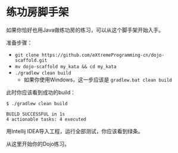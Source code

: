 # 练功房脚手架

如果你恰好也用Java做练功房的练习，可以从这个脚手架开始入手。

准备步骤：

* `git clone https://github.com/eXtremeProgramming-cn/dojo-scaffold.git`
* `mv dojo-scaffold my_kata && cd my_kata`
* `./gradlew clean build`
  * 如果你使用Windows，这一步应该是 `gradlew.bat clean build`

此时你应该看到成功的build：

```
$ ./gradlew clean build

BUILD SUCCESSFUL in 1s
4 actionable tasks: 4 executed
```

用Intellij IDEA导入工程，运行全部测试，你应该看到绿条。

从这里开始你的Dojo练习。

